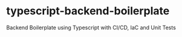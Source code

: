 # typescript-backend-boilerplate
Backend Boilerplate using Typescript with CI/CD, IaC and Unit Tests
